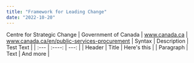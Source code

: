 ```yaml
---
title: "Framework for Leading Change"
date: "2022-10-20"
---
```

Centre for Strategic Change | Government of Canada | www.canada.ca | www.canada.ca/en/public-services-procurement
| Syntax      | Description | Test Text     |
| :---        |    :----:   |          ---: |
| Header      | Title       | Here's this   |
| Paragraph   | Text        | And more      |

